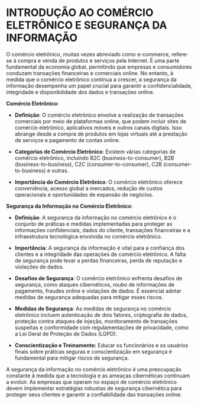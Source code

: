 # INTRODUÇÃO AO COMÉRCIO ELETRÔNICO E SEGURANÇA DA INFORMAÇÃO
O comércio eletrônico, muitas vezes abreviado como e-commerce, refere-se à compra e venda de produtos e serviços pela Internet. É uma parte fundamental da economia global, permitindo que empresas e consumidores conduzam transações financeiras e comerciais online. No entanto, à medida que o comércio eletrônico continua a crescer, a segurança da informação desempenha um papel crucial para garantir a confidencialidade, integridade e disponibilidade dos dados e transações online.

**Comércio Eletrônico**:

- **Definição**: O comércio eletrônico envolve a realização de transações comerciais por meio de plataformas online, que podem incluir sites de comércio eletrônico, aplicativos móveis e outros canais digitais. Isso abrange desde a compra de produtos em lojas virtuais até a prestação de serviços e pagamento de contas online.

- **Categorias de Comércio Eletrônico**: Existem várias categorias de comércio eletrônico, incluindo B2C (business-to-consumer), B2B (business-to-business), C2C (consumer-to-consumer), C2B (consumer-to-business) e outras.

- **Importância do Comércio Eletrônico**: O comércio eletrônico oferece conveniência, acesso global a mercados, redução de custos operacionais e oportunidades de expansão de negócios.

**Segurança da Informação no Comércio Eletrônico**:

- **Definição**: A segurança da informação no comércio eletrônico é o conjunto de práticas e medidas implementadas para proteger as informações confidenciais, dados do cliente, transações financeiras e a infraestrutura tecnológica envolvida no comércio eletrônico.

- **Importância**: A segurança da informação é vital para a confiança dos clientes e a integridade das operações de comércio eletrônico. A falta de segurança pode levar a perdas financeiras, perda de reputação e violações de dados.

- **Desafios de Segurança**: O comércio eletrônico enfrenta desafios de segurança, como ataques cibernéticos, roubo de informações de pagamento, fraudes online e violações de dados. É essencial adotar medidas de segurança adequadas para mitigar esses riscos.

- **Medidas de Segurança**: As medidas de segurança no comércio eletrônico incluem autenticação de dois fatores, criptografia de dados, proteção contra ataques de injeção, monitoramento de transações suspeitas e conformidade com regulamentações de privacidade, como a Lei Geral de Proteção de Dados (LGPD).

- **Conscientização e Treinamento**: Educar os funcionários e os usuários finais sobre práticas seguras e conscientização em segurança é fundamental para mitigar riscos de segurança.

A segurança da informação no comércio eletrônico é uma preocupação constante à medida que a tecnologia e as ameaças cibernéticas continuam a evoluir. As empresas que operam no espaço de comércio eletrônico devem implementar estratégias robustas de segurança cibernética para proteger seus clientes e garantir a confiabilidade das transações online.